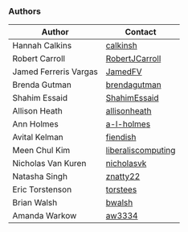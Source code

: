 ### Authors

| Author             | Contact                                                     |
| ------------------ | ----------------------------------------------------------- |
| Hannah Calkins     | [calkinsh](https://github.com/calkinsh)                     |
| Robert Carroll     | [RobertJCarroll](https://github.com/RobertJCarroll)         |
| Jamed Ferreris Vargas  | [JamedFV](https://github.com/JamedFV)                   |
| Brenda Gutman      | [brendagutman](https://github.com/brendagutman)             |
| Shahim Essaid      | [ShahimEssaid](https://github.com/ShahimEssaid)             |
| Allison Heath      | [allisonheath](https://github.com/allisonheath)             |
| Ann Holmes         | [a-l-holmes](https://github.com/a-l-holmes)                 |
| Avital Kelman      | [fiendish](https://github.com/fiendish)                     |
| Meen Chul Kim      | [liberaliscomputing](https://github.com/liberaliscomputing) |
| Nicholas Van Kuren | [nicholasvk](https://github.com/nicholasvk)                 |
| Natasha Singh      | [znatty22](https://github.com/znatty22)                     |
| Eric Torstenson    | [torstees](https://github.com/torstees)                     |
| Brian Walsh        | [bwalsh](https://github.com/bwalsh)                         |
| Amanda Warkow      | [aw3334](https://github.com/aw3334)                         |

